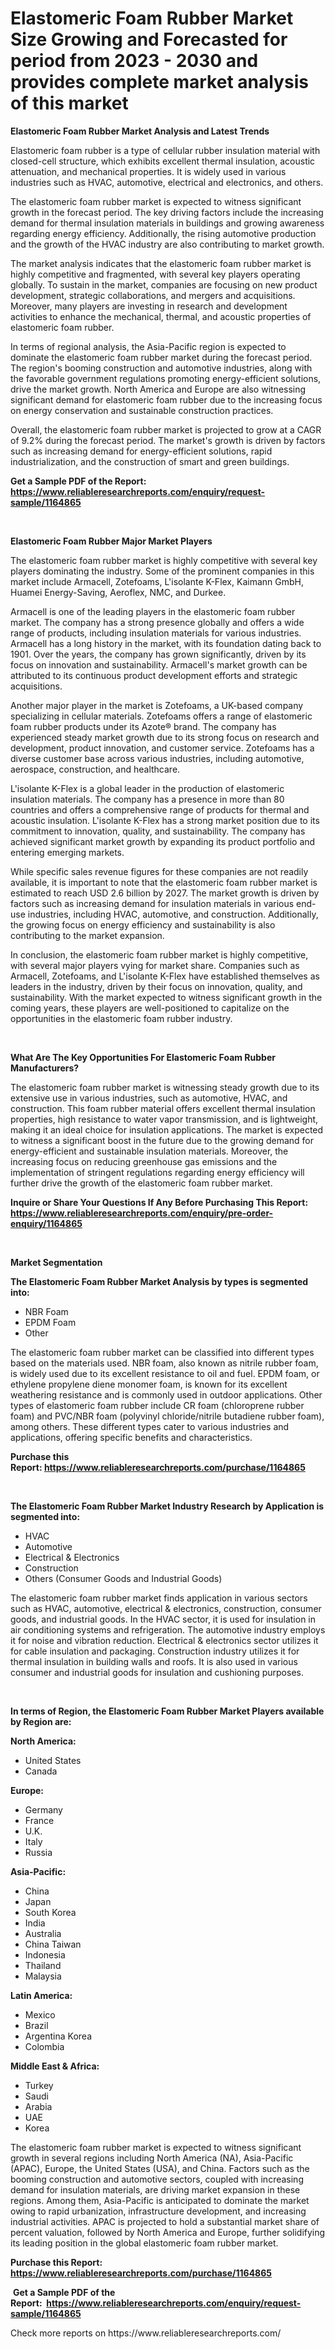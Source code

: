 <p><h1>Elastomeric Foam Rubber Market Size Growing and Forecasted for period from 2023 - 2030 and provides complete market analysis of this market</h1></p><p><strong>Elastomeric Foam Rubber Market Analysis and Latest Trends</strong></p>
<p><p>Elastomeric foam rubber is a type of cellular rubber insulation material with closed-cell structure, which exhibits excellent thermal insulation, acoustic attenuation, and mechanical properties. It is widely used in various industries such as HVAC, automotive, electrical and electronics, and others.</p><p>The elastomeric foam rubber market is expected to witness significant growth in the forecast period. The key driving factors include the increasing demand for thermal insulation materials in buildings and growing awareness regarding energy efficiency. Additionally, the rising automotive production and the growth of the HVAC industry are also contributing to market growth.</p><p>The market analysis indicates that the elastomeric foam rubber market is highly competitive and fragmented, with several key players operating globally. To sustain in the market, companies are focusing on new product development, strategic collaborations, and mergers and acquisitions. Moreover, many players are investing in research and development activities to enhance the mechanical, thermal, and acoustic properties of elastomeric foam rubber.</p><p>In terms of regional analysis, the Asia-Pacific region is expected to dominate the elastomeric foam rubber market during the forecast period. The region's booming construction and automotive industries, along with the favorable government regulations promoting energy-efficient solutions, drive the market growth. North America and Europe are also witnessing significant demand for elastomeric foam rubber due to the increasing focus on energy conservation and sustainable construction practices.</p><p>Overall, the elastomeric foam rubber market is projected to grow at a CAGR of 9.2% during the forecast period. The market's growth is driven by factors such as increasing demand for energy-efficient solutions, rapid industrialization, and the construction of smart and green buildings.</p></p>
<p><strong>Get a Sample PDF of the Report:&nbsp; <a href="https://www.reliableresearchreports.com/enquiry/request-sample/1164865">https://www.reliableresearchreports.com/enquiry/request-sample/1164865</a></strong></p>
<p>&nbsp;</p>
<p><strong>Elastomeric Foam Rubber Major Market Players</strong></p>
<p><p>The elastomeric foam rubber market is highly competitive with several key players dominating the industry. Some of the prominent companies in this market include Armacell, Zotefoams, L'isolante K-Flex, Kaimann GmbH, Huamei Energy-Saving, Aeroflex, NMC, and Durkee.</p><p>Armacell is one of the leading players in the elastomeric foam rubber market. The company has a strong presence globally and offers a wide range of products, including insulation materials for various industries. Armacell has a long history in the market, with its foundation dating back to 1901. Over the years, the company has grown significantly, driven by its focus on innovation and sustainability. Armacell's market growth can be attributed to its continuous product development efforts and strategic acquisitions.</p><p>Another major player in the market is Zotefoams, a UK-based company specializing in cellular materials. Zotefoams offers a range of elastomeric foam rubber products under its Azote® brand. The company has experienced steady market growth due to its strong focus on research and development, product innovation, and customer service. Zotefoams has a diverse customer base across various industries, including automotive, aerospace, construction, and healthcare.</p><p>L'isolante K-Flex is a global leader in the production of elastomeric insulation materials. The company has a presence in more than 80 countries and offers a comprehensive range of products for thermal and acoustic insulation. L'isolante K-Flex has a strong market position due to its commitment to innovation, quality, and sustainability. The company has achieved significant market growth by expanding its product portfolio and entering emerging markets.</p><p>While specific sales revenue figures for these companies are not readily available, it is important to note that the elastomeric foam rubber market is estimated to reach USD 2.6 billion by 2027. The market growth is driven by factors such as increasing demand for insulation materials in various end-use industries, including HVAC, automotive, and construction. Additionally, the growing focus on energy efficiency and sustainability is also contributing to the market expansion.</p><p>In conclusion, the elastomeric foam rubber market is highly competitive, with several major players vying for market share. Companies such as Armacell, Zotefoams, and L'isolante K-Flex have established themselves as leaders in the industry, driven by their focus on innovation, quality, and sustainability. With the market expected to witness significant growth in the coming years, these players are well-positioned to capitalize on the opportunities in the elastomeric foam rubber industry.</p></p>
<p>&nbsp;</p>
<p><strong>What Are The Key Opportunities For Elastomeric Foam Rubber Manufacturers?</strong></p>
<p><p>The elastomeric foam rubber market is witnessing steady growth due to its extensive use in various industries, such as automotive, HVAC, and construction. This foam rubber material offers excellent thermal insulation properties, high resistance to water vapor transmission, and is lightweight, making it an ideal choice for insulation applications. The market is expected to witness a significant boost in the future due to the growing demand for energy-efficient and sustainable insulation materials. Moreover, the increasing focus on reducing greenhouse gas emissions and the implementation of stringent regulations regarding energy efficiency will further drive the growth of the elastomeric foam rubber market.</p></p>
<p><strong>Inquire or Share Your Questions If Any Before Purchasing This Report: <a href="https://www.reliableresearchreports.com/enquiry/pre-order-enquiry/1164865">https://www.reliableresearchreports.com/enquiry/pre-order-enquiry/1164865</a></strong></p>
<p>&nbsp;</p>
<p><strong>Market Segmentation</strong></p>
<p><strong>The Elastomeric Foam Rubber Market Analysis by types is segmented into:</strong></p>
<p><ul><li>NBR Foam</li><li>EPDM Foam</li><li>Other</li></ul></p>
<p><p>The elastomeric foam rubber market can be classified into different types based on the materials used. NBR foam, also known as nitrile rubber foam, is widely used due to its excellent resistance to oil and fuel. EPDM foam, or ethylene propylene diene monomer foam, is known for its excellent weathering resistance and is commonly used in outdoor applications. Other types of elastomeric foam rubber include CR foam (chloroprene rubber foam) and PVC/NBR foam (polyvinyl chloride/nitrile butadiene rubber foam), among others. These different types cater to various industries and applications, offering specific benefits and characteristics.</p></p>
<p><strong>Purchase this Report:&nbsp;<a href="https://www.reliableresearchreports.com/purchase/1164865">https://www.reliableresearchreports.com/purchase/1164865</a></strong></p>
<p>&nbsp;</p>
<p><strong>The Elastomeric Foam Rubber Market Industry Research by Application is segmented into:</strong></p>
<p><ul><li>HVAC</li><li>Automotive</li><li>Electrical & Electronics</li><li>Construction</li><li>Others (Consumer Goods and Industrial Goods)</li></ul></p>
<p><p>The elastomeric foam rubber market finds application in various sectors such as HVAC, automotive, electrical & electronics, construction, consumer goods, and industrial goods. In the HVAC sector, it is used for insulation in air conditioning systems and refrigeration. The automotive industry employs it for noise and vibration reduction. Electrical & electronics sector utilizes it for cable insulation and packaging. Construction industry utilizes it for thermal insulation in building walls and roofs. It is also used in various consumer and industrial goods for insulation and cushioning purposes.</p></p>
<p>&nbsp;</p>
<p><strong>In terms of Region, the Elastomeric Foam Rubber Market Players available by Region are:</strong></p>
<p>
    <p> <strong> North America: </strong>
        <ul>
            <li>United States</li>
            <li>Canada</li>
        </ul>
        </p> 
    <p> <strong> Europe: </strong>
        <ul>
            <li>Germany</li>
            <li>France</li>
            <li>U.K.</li>
            <li>Italy</li>
            <li>Russia</li>
        </ul>
        </p> 
    <p> <strong> Asia-Pacific: </strong>
        <ul>
            <li>China</li>
            <li>Japan</li>
            <li>South Korea</li>
            <li>India</li>
            <li>Australia</li>
            <li>China Taiwan</li>
            <li>Indonesia</li>
            <li>Thailand</li>
            <li>Malaysia</li>
        </ul>
        </p> 
    <p> <strong> Latin America: </strong>
        <ul>
            <li>Mexico</li>
            <li>Brazil</li>
            <li>Argentina Korea</li>
            <li>Colombia</li>
        </ul>
        </p> 
    <p> <strong> Middle East & Africa: </strong>
        <ul>
            <li>Turkey</li>
            <li>Saudi</li>
            <li>Arabia</li>
            <li>UAE</li>
            <li>Korea</li>
        </ul>
    </p>
    </p>
<p><p>The elastomeric foam rubber market is expected to witness significant growth in several regions including North America (NA), Asia-Pacific (APAC), Europe, the United States (USA), and China. Factors such as the booming construction and automotive sectors, coupled with increasing demand for insulation materials, are driving market expansion in these regions. Among them, Asia-Pacific is anticipated to dominate the market owing to rapid urbanization, infrastructure development, and increasing industrial activities. APAC is projected to hold a substantial market share of percent valuation, followed by North America and Europe, further solidifying its leading position in the global elastomeric foam rubber market.</p></p>
<p><strong>Purchase this Report: <a href="https://www.reliableresearchreports.com/purchase/1164865">https://www.reliableresearchreports.com/purchase/1164865</a></strong></p>
<p>&nbsp;<strong>Get a Sample PDF of the Report:&nbsp;&nbsp;<a href="https://www.reliableresearchreports.com/enquiry/request-sample/1164865">https://www.reliableresearchreports.com/enquiry/request-sample/1164865</a></strong></p>
<p><strong></strong></p>
<p>Check more reports on https://www.reliableresearchreports.com/</p>
